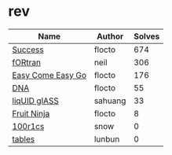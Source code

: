 # rev

| Name                                     | Author  | Solves |
|------------------------------------------|---------|--------|
| [Success](success)                   | flocto  | 674    |
| [fORtran](fORtran)                   | neil    | 306    |
| [Easy Come Easy Go](easycome-easygo) | flocto  | 176    |
| [DNA](dna)                           | flocto  | 55     |
| [liqUID glASS](liqUID%20glASS)       | sahuang | 33     |
| [Fruit Ninja](fruitninja)            | flocto  | 8      |
| [100r1cs](100r1cs)                   | snow    | 0      |
| [tables](tables)                     | lunbun  | 0      |
